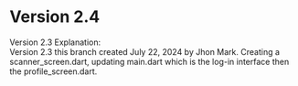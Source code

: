 # Version 2.4 










Version 2.3 
Explanation:  
Version 2.3 this branch created July 22, 2024 by Jhon Mark. Creating a scanner_screen.dart, updating main.dart which is the log-in interface then the profile_screen.dart. 
